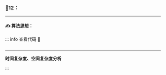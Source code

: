 ### :page_with_curl:12：
---

#### :writing_hand: 算法思想：
> 

::: info  查看代码 :cup_with_straw:
```C 

```
---
**时间复杂度、空间复杂度分析**
> 
:::

